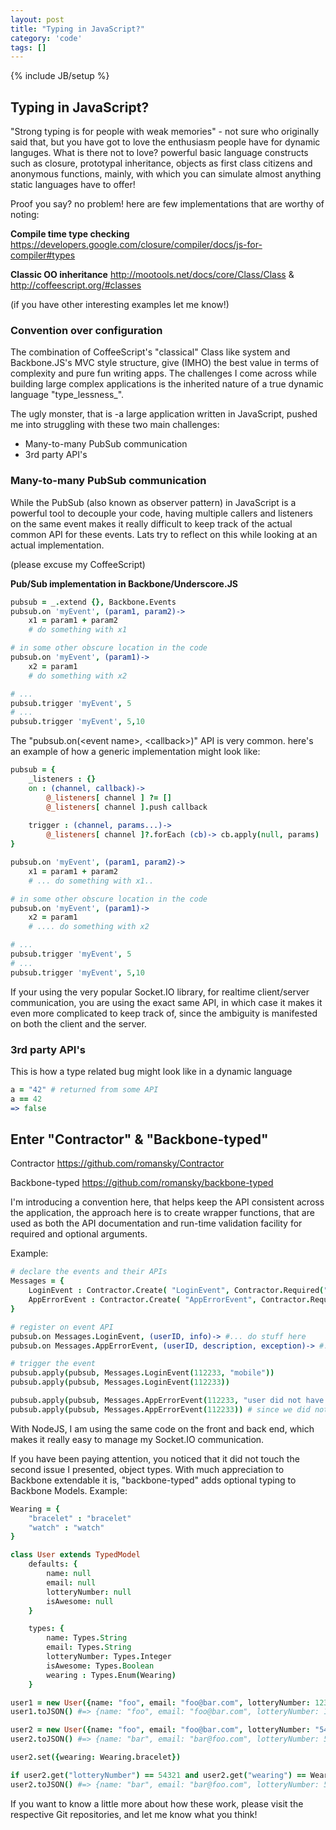 ```yaml
---
layout: post
title: "Typing in JavaScript?"
category: 'code'
tags: []
---
```

{% include JB/setup %}
## Typing in JavaScript?

"Strong typing is for people with weak memories" - not sure who originally said that, but you have got to love the enthusiasm people have for dynamic languges. What is there not to love? powerful basic language constructs such as closure, prototypal inheritance, objects as first class citizens and anonymous functions, mainly, with which you can simulate almost anything static languages have to offer!

Proof you say? no problem! here are few implementations that are worthy of noting:

**Compile time type checking** https://developers.google.com/closure/compiler/docs/js-for-compiler#types

**Classic OO inheritance** http://mootools.net/docs/core/Class/Class & http://coffeescript.org/#classes

(if you have other interesting examples let me know!)

### Convention over configuration

The combination of CoffeeScript's "classical" Class like system and Backbone.JS's MVC style structure, give (IMHO) the best value in terms of complexity and pure fun writing apps. The challenges I come across while building large complex applications is the inherited nature of a true dynamic language  "type_lessness_".

The ugly monster, that is -a large application written in JavaScript, pushed me into struggling with these two main challenges:

 * Many-to-many PubSub communication
 * 3rd party API's

### Many-to-many PubSub communication

While the PubSub (also known as observer pattern) in JavaScript is a powerful tool to decouple your code, having multiple callers and listeners on the same event makes it really difficult to keep track of the actual common API for these events. Lats try to reflect on this while looking at an actual implementation.

(please excuse my CoffeeScript)


**Pub/Sub implementation in Backbone/Underscore.JS**

```coffeescript
pubsub = _.extend {}, Backbone.Events
pubsub.on 'myEvent', (param1, param2)->
    x1 = param1 + param2
	# do something with x1

# in some other obscure location in the code
pubsub.on 'myEvent', (param1)->
	x2 = param1
	# do something with x2

# ...
pubsub.trigger 'myEvent', 5
# ...
pubsub.trigger 'myEvent', 5,10
```

The "pubsub.on(\<event name\>, \<callback\>)" API is very common. here's an example of how a generic implementation might look like:

```coffeescript
pubsub = {
	_listeners : {}
	on : (channel, callback)->
		@_listeners[ channel ] ?= []
		@_listeners[ channel ].push callback
	
	trigger : (channel, params...)->
		@_listeners[ channel ]?.forEach (cb)-> cb.apply(null, params)
}

pubsub.on 'myEvent', (param1, param2)->
	x1 = param1 + param2
	# ... do something with x1..

# in some other obscure location in the code
pubsub.on 'myEvent', (param1)->
	x2 = param1
	# .... do something with x2

# ...
pubsub.trigger 'myEvent', 5
# ...
pubsub.trigger 'myEvent', 5,10
```

If your using the very popular Socket.IO library, for realtime client/server communication, you are using the exact same API, in which case it makes it even more complicated to keep track of, since the ambiguity is manifested on both the client and the server.

### 3rd party API's

This is how a type related bug might look like in a dynamic language

```coffeescript
a = "42" # returned from some API
a == 42
=> false
```

## Enter "Contractor" & "Backbone-typed"

Contractor
https://github.com/romansky/Contractor

Backbone-typed
https://github.com/romansky/backbone-typed

I'm introducing a convention here, that helps keep the API consistent across the application, the approach here is to create wrapper functions, that are used as both the API documentation and run-time validation facility for required and optional arguments.

Example:

```coffeescript
# declare the events and their APIs
Messages = {
	LoginEvent : Contractor.Create( "LoginEvent", Contractor.Required("user ID"), Contractor.Optional("additional info") )
	AppErrorEvent : Contractor.Create( "AppErrorEvent", Contractor.Required("user ID"), Contractor.Required("error description"), Contractor.Optional("exception") )
}

# register on event API
pubsub.on Messages.LoginEvent, (userID, info)-> #... do stuff here
pubsub.on Messages.AppErrorEvent, (userID, description, exception)-> #... do stuff here

# trigger the event
pubsub.apply(pubsub, Messages.LoginEvent(112233, "mobile"))
pubsub.apply(pubsub, Messages.LoginEvent(112233))

pubsub.apply(pubsub, Messages.AppErrorEvent(112233, "user did not have access to resource", e))
pubsub.apply(pubsub, Messages.AppErrorEvent(112233)) # since we did not provide the second required argument, this will log an error and return null
```

With NodeJS, I am using the same code on the front and back end, which makes it really easy to manage my Socket.IO communication.

If you have been paying attention, you noticed that it did not touch the second issue I presented, object types. With much appreciation to Backbone extendable it is, "backbone-typed" adds optional typing to Backbone Models.
Example:

```coffeescript
Wearing = {
	"bracelet" : "bracelet"
	"watch" : "watch"
}

class User extends TypedModel
	defaults: {
		name: null
		email: null
		lotteryNumber: null
		isAwesome: null
	}

	types: {
		name: Types.String
		email: Types.String
		lotteryNumber: Types.Integer
		isAwesome: Types.Boolean
		wearing : Types.Enum(Wearing)
	}

user1 = new User({name: "foo", email: "foo@bar.com", lotteryNumber: 12345, isAwesome: true, wearing: Wearing.watch})
user1.toJSON() #=> {name: "foo", email: "foo@bar.com", lotteryNumber: 12345, isAwesome: true, wearing: "watch"} - nothing special going on here..

user2 = new User({name: "foo", email: "foo@bar.com", lotteryNumber: "54321", isAwesome: "false", wearing: "thong"})
user2.toJSON() #=> {name: "bar", email: "bar@foo.com", lotteryNumber: 54321, isAwesome: false, wearing: null} - shit happens!

user2.set({wearing: Wearing.bracelet})

if user2.get("lotteryNumber") == 54321 and user2.get("wearing") == Wearing.bracelet then user2.set({isAwesome: "true"})
user2.toJSON() #=> {name: "bar", email: "bar@foo.com", lotteryNumber: 54321, isAwesome: true, wearing: "bracelet"} - awesome for sure..
```

If you want to know a little more about how these work, please visit the respective Git repositories, and let me know what you think!